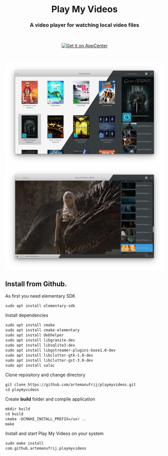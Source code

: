 <div>
  <h1 align="center">Play My Videos</h1>
  <h3 align="center">A video player for watching local video files</h3>
</div>

<br/>

<p align="center">
  <a href="https://appcenter.elementary.io/com.github.artemanufrij.playmyvideos">
    <img src="https://appcenter.elementary.io/badge.svg" alt="Get it on AppCenter">
  </a>
</p>

<br/>

![screenshot](Screenshot.png)
![screenshot](Screenshot_Player.png)

## Install from Github.

As first you need elementary SDK
```
sudo apt install elementary-sdk
```
Install dependencies
```
sudo apt install cmake
sudo apt install cmake-elementary
sudo apt install debhelper
sudo apt install libgranite-dev
sudo apt install libsqlite3-dev
sudo apt install libgstreamer-plugins-base1.0-dev
sudo apt install libclutter-gtk-1.0-dev
sudo apt install libclutter-gst-3.0-dev
sudo apt install valac
```
Clone repository and change directory
```
git clone https://github.com/artemanufrij/playmyvideos.git
cd playmyvideos
```

Create **build** folder and compile application
```
mkdir build
cd build
cmake -DCMAKE_INSTALL_PREFIX=/usr ..
make
```

Install and start Play My Videos on your system
```
sudo make install
com.github.artemanufrij.playmyvideos
```
